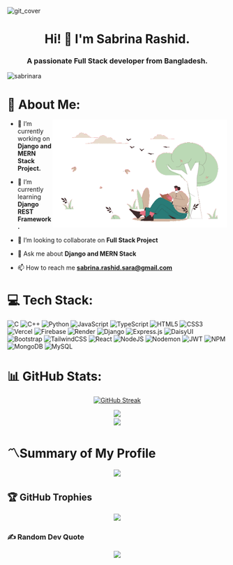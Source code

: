 


![git_cover](https://github.com/sabrinara/sabrinara/assets/54745113/10b8cc5c-e51c-4e6b-b4ec-917befe1a3ea)

<h1 align="center">Hi! 👋 I'm Sabrina Rashid.</h1>
<h3 align="center">A passionate Full Stack developer from Bangladesh.</h3>
                                                                     

<p align="left"> <img src="https://komarev.com/ghpvc/?username=sabrinara&label=Profile%20views&color=0e75b6&style=flat" alt="sabrinara" /> </p>


# 💫 About Me:
<img align="right" alt="Coding" width="400" src="https://github.com/sabrinara/sabrinara/blob/main/git.gif">

- 🔭 I’m currently working on **Django and MERN Stack Project.**

- 🌱 I’m currently learning **Django REST Framework.**

- 👯 I’m looking to collaborate on **Full Stack Project**

- 💬 Ask me about **Django and MERN Stack**

- 📫 How to reach me **sabrina.rashid.sara@gmail.com**




<p align="left">
</p>


# 💻 Tech Stack:
![C](https://img.shields.io/badge/c-%2300599C.svg?style=for-the-badge&logo=c&logoColor=white) ![C++](https://img.shields.io/badge/c++-%2300599C.svg?style=for-the-badge&logo=c%2B%2B&logoColor=white) ![Python](https://img.shields.io/badge/python-3670A0?style=for-the-badge&logo=python&logoColor=ffdd54) ![JavaScript](https://img.shields.io/badge/javascript-%23323330.svg?style=for-the-badge&logo=javascript&logoColor=%23F7DF1E) ![TypeScript](https://img.shields.io/badge/typescript-%23007ACC.svg?style=for-the-badge&logo=typescript&logoColor=white)   ![HTML5](https://img.shields.io/badge/html5-%23E34F26.svg?style=for-the-badge&logo=html5&logoColor=white) ![CSS3](https://img.shields.io/badge/css3-%231572B6.svg?style=for-the-badge&logo=css3&logoColor=white)  ![Vercel](https://img.shields.io/badge/vercel-%23000000.svg?style=for-the-badge&logo=vercel&logoColor=white) ![Firebase](https://img.shields.io/badge/firebase-%23039BE5.svg?style=for-the-badge&logo=firebase) ![Render](https://img.shields.io/badge/Render-%46E3B7.svg?style=for-the-badge&logo=render&logoColor=white)  ![Django](https://img.shields.io/badge/django-%23092E20.svg?style=for-the-badge&logo=django&logoColor=white) ![Express.js](https://img.shields.io/badge/express.js-%23404d59.svg?style=for-the-badge&logo=express&logoColor=%2361DAFB) ![DaisyUI](https://img.shields.io/badge/daisyui-5A0EF8?style=for-the-badge&logo=daisyui&logoColor=white) ![Bootstrap](https://img.shields.io/badge/bootstrap-%238511FA.svg?style=for-the-badge&logo=bootstrap&logoColor=white) ![TailwindCSS](https://img.shields.io/badge/tailwindcss-%2338B2AC.svg?style=for-the-badge&logo=tailwind-css&logoColor=white) ![React](https://img.shields.io/badge/react-%2320232a.svg?style=for-the-badge&logo=react&logoColor=%2361DAFB) ![NodeJS](https://img.shields.io/badge/node.js-6DA55F?style=for-the-badge&logo=node.js&logoColor=white) ![Nodemon](https://img.shields.io/badge/NODEMON-%23323330.svg?style=for-the-badge&logo=nodemon&logoColor=%BBDEAD) ![JWT](https://img.shields.io/badge/JWT-black?style=for-the-badge&logo=JSON%20web%20tokens) ![NPM](https://img.shields.io/badge/NPM-%23CB3837.svg?style=for-the-badge&logo=npm&logoColor=white) ![MongoDB](https://img.shields.io/badge/MongoDB-%234ea94b.svg?style=for-the-badge&logo=mongodb&logoColor=white) ![MySQL](https://img.shields.io/badge/mysql-%2300000f.svg?style=for-the-badge&logo=mysql&logoColor=white)



# 📊 GitHub Stats:

<div align="center">
<a href="https://git.io/streak-stats">
<img src="https://github-readme-streak-stats.herokuapp.com?user=sabrinara&theme=blux&border_radius=0&background=45%2C000000%2C090757&stroke=1B1CEB&fire=EB0F01" alt="GitHub Streak"  width="600"/></a>
</div>

<div align="center" width="400" height="200" margin-top="30">

![](https://github-readme-stats.vercel.app/api?username=sabrinara&theme=algolia&hide_border=true&include_all_commits=false&count_private=false)<br/>
![](https://github-readme-stats.vercel.app/api/top-langs/?username=sabrinara&theme=algolia&hide_border=true&include_all_commits=false&count_private=false&layout=compact)


<!-- ![](https://github-readme-stats.vercel.app/api?username=sabrinara&theme=algolia&hide_border=true&include_all_commits=true&count_private=true) --->
<!-- ![](https://github-readme-stats.vercel.app/api/top-langs/?username=sabrinara&theme=algolia&hide_border=true&include_all_commits=true&count_private=true&layout=compact)
--->
</div> 

 
# 〽️Summary of My Profile

<div align="center">

![](http://github-profile-summary-cards.vercel.app/api/cards/profile-details?username=sabrinara&theme=transparent)

 </div> 
 
## 🏆 GitHub Trophies

<div align="center">
 
![](https://github-profile-trophy.vercel.app/?username=sabrinara&theme=buddhism&no-frame=false&no-bg=true&margin-w=5)

</div>


### ✍️ Random Dev Quote

<div align="center">
 
![](https://quotes-github-readme.vercel.app/api?type=horizontal&theme=tokyonight)

</div>


<!-- Proudly created with GPRM ( https://gprm.itsvg.in ) -->



